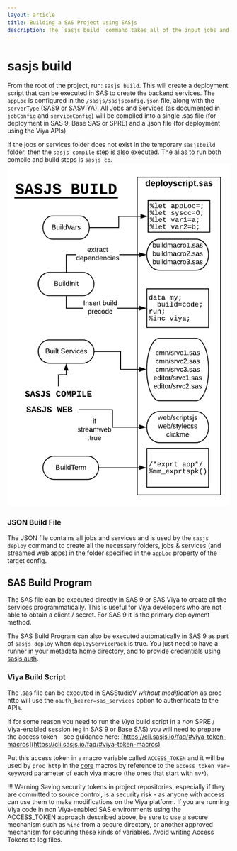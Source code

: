 ```yaml
---
layout: article
title: Building a SAS Project using SASjs
description: The `sasjs build` command takes all of the input jobs and services and creates a build pack ready for deployment into SAS 9 or Viya
---
```


# sasjs build

From the root of the project, run: `sasjs build`. This will create a deployment script that can be executed in SAS to create the backend services. The `appLoc` is configured in the `/sasjs/sasjsconfig.json` file, along with the `serverType` (SAS9 or SASVIYA). All Jobs and Services (as documented in `jobConfig` and `serviceConfig`) will be compiled into a single .sas file (for deployment in SAS 9, Base SAS or SPRE) and a .json file (for deployment using the Viya APIs)

If the jobs or services folder does not exist in the temporary `sasjsbuild` folder, then the `sasjs compile` step is also executed. The alias to run both compile and build steps is `sasjs cb`.
![sasjscliflow.png](/img/sasjsbuild.png)

### JSON Build File

The JSON file contains all jobs and services and is used by the `sasjs deploy` command to create all the necessary folders, jobs & services (and streamed web apps) in the folder specified in the `appLoc` property of the target config.

## SAS Build Program

The SAS file can be executed directly in SAS 9 or SAS Viya to create all the services programmatically. This is useful for Viya developers who are not able to obtain a client / secret. For SAS 9 it is the primary deployment method.

The SAS Build Program can also be executed automatically in SAS 9 as part of `sasjs deploy` when `deployServicePack` is true.  You just need to have a runner in your metadata home directory, and to provide credentials using [sasjs auth](/auth).

### Viya Build Script

The .sas file can be executed in SASStudioV _without modification_ as proc http will use the `oauth_bearer=sas_services` option to authenticate to the APIs.

If for some reason you need to run the _Viya_ build script in a _non_ SPRE / Viya-enabled session (eg in SAS 9 or Base SAS) you will need to prepare the access token - see guidance here: [https://cli.sasjs.io/faq/#viya-token-macros](https://cli.sasjs.io/faq/#viya-token-macros)

Put this access token in a macro variable called `ACCESS_TOKEN` and it will be used by `proc http` in the [core](https://core.sasjs.io) macros by reference to the `access_token_var=` keyword parameter of each viya macro (the ones that start with `mv*`).

!!! Warning
    Saving security tokens in project repositories, especially if they are committed to source control, is a security risk - as anyone with access can use them to make modifications on the Viya platform. If you are running Viya code in non Viya-enabled SAS environments using the ACCESS_TOKEN approach described above, be sure to use a secure mechanism such as `%inc` from a secure directory, or another approved mechanism for securing these kinds of variables. Avoid writing Access Tokens to log files.
